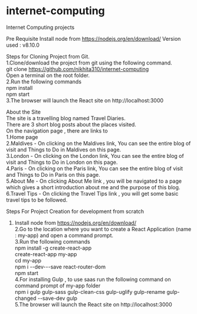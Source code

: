 # internet-computing
Internet Computing projects


Pre Requisite
Install node from https://nodejs.org/en/download/
Version used : v8.10.0  


Steps for Cloning Project from Git.  
1.Clone/download the project from git using the following command.  
git clone https://github.com/nikhita310/internet-computing  
Open a terminal on the root folder.  
2.Run the following commands  
npm install  
npm start  
3.The browser will launch the React site on http://localhost:3000  


About the Site  
The site is a travelling blog named Travel Diaries.  
There are 3 short blog posts about the places visited.  
On the navigation page , there are links to   
1.Home page  
2.Maldives - On clicking on the Maldives link, You can see the entire blog of visit and Things to Do in Maldives on this page.  
3.London - On clicking on the London link, You can see the entire blog of visit and Things to Do in London on this page.  
4.Paris - On clicking on the Paris link, You can see the entire blog of visit and Things to Do in Paris on this page.  
5.About Me - On clicking About Me link , you will be navigated to a page which gives a short introduction about me and the purpose of this blog.  
6.Travel Tips - On clicking the Travel Tips link , you will get some basic travel tips to be followed.  



Steps For Project Creation for development from scratch  
1. Install node from https://nodejs.org/en/download/  
2.Go to the location where you want to create a React Application (name : my-app) and open a command prompt.  
3.Run the following commands   
npm install -g create-react-app  
create-react-app my-app  
cd my-app  
npm i --dev---save react-router-dom  
npm start  
4.For installing Gulp , to use saas run the following command on command prompt of my-app folder  
npm i gulp gulp-sass gulp-clean-css gulp-uglify gulp-rename gulp-changed --save-dev gulp  
5.The browser will launch the React site on http://localhost:3000  

